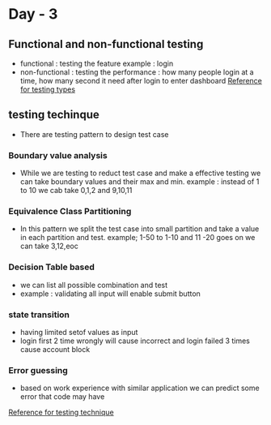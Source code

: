 # Day - 3

## Functional and non-functional testing

- functional : testing the feature example : login
- non-functional : testing the performance : how many people login at a time, how many second it need after login to enter dashboard
[Reference for testing types](https://www.guru99.com/functional-testing-vs-non-functional-testing.html)

## testing techinque
- There are testing pattern to design test case 

### Boundary value analysis

- While we are testing to reduct test case and make a effective testing we can take boundary values and their max and min.
example : instead of 1 to 10 we cab take 0,1,2 and 9,10,11

### Equivalence Class Partitioning

- In this pattern we split the test case into small partition and take a value in each partition and test.
example;  1-50  to 1-10 and 11 -20 goes on we can take 3,12,eoc

### Decision Table based 

- we can list all possible combination and test
- example : validating all input will enable submit button 

### state transition

- having limited setof values as input
- login first 2 time wrongly will cause incorrect and login failed 3 times cause account block

### Error guessing

- based on work experience with similar application we can predict some error that code may have

[Reference for testing technique](https://www.guru99.com/software-testing-techniques.html)

